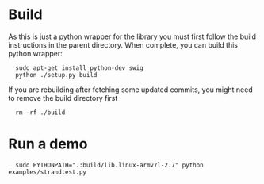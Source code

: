 # Build

As this is just a python wrapper for the library you must first follow
the build instructions in the parent directory.
When complete, you can build this python wrapper:
```
  sudo apt-get install python-dev swig
  python ./setup.py build
```

If you are rebuilding after fetching some updated commits, you might need to
remove the build directory first
```
  rm -rf ./build
```

# Run a demo

```
  sudo PYTHONPATH=".:build/lib.linux-armv7l-2.7" python examples/strandtest.py
```
